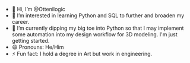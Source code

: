 - 👋 Hi, I’m @Ottenilogic
- 👀 I’m interested in learning Python and SQL to further and broaden my career.
- 🌱 I’m currently dipping my big toe into Python so that I may implement some automation into my design workflow for 3D modeling. I'm just getting started. 
- 😄 Pronouns: He/Him
- ⚡ Fun fact: I hold a degree in Art but work in engineering. 

<!---
Ottenilogic/Ottenilogic is a ✨ special ✨ repository because its `README.md` (this file) appears on your GitHub profile.
You can click the Preview link to take a look at your changes.
--->
